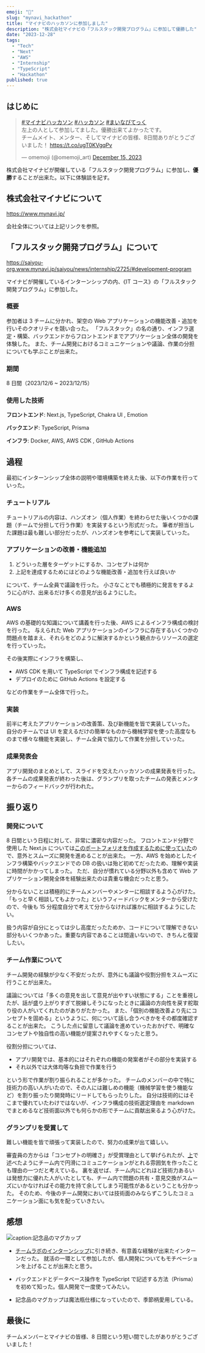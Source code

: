 ```yaml
---
emoji: "🏃"
slug: "mynavi_hackathon"
title: "マイナビのハッカソンに参加しました"
description: "株式会社マイナビの「フルスタック開発プログラム」に参加して優勝した"
date: "2023-12-28"
tags:
  - "Tech"
  - "Next"
  - "AWS"
  - "Internship"
  - "TypeScript"
  - "Hackathon"
published: true
---
```


## はじめに

<blockquote class="twitter-tweet"><p lang="ja" dir="ltr"><a href="https://twitter.com/hashtag/%E3%83%9E%E3%82%A4%E3%83%8A%E3%83%93%E3%83%8F%E3%83%83%E3%82%AB%E3%82%BD%E3%83%B3?src=hash&amp;ref_src=twsrc%5Etfw">#マイナビハッカソン</a> <a href="https://twitter.com/hashtag/%E3%83%8F%E3%83%83%E3%82%AB%E3%82%BD%E3%83%B3?src=hash&amp;ref_src=twsrc%5Etfw">#ハッカソン</a> <a href="https://twitter.com/hashtag/%E3%81%BE%E3%81%84%E3%81%AA%E3%81%B3%E3%81%A6%E3%81%A3%E3%81%8F?src=hash&amp;ref_src=twsrc%5Etfw">#まいなびてっく</a><br>左上の人として参加してました。優勝出来てよかったです。<br>チームメイト、メンター、そしてマイナビの皆様、8日間ありがとうございました！ <a href="https://t.co/ugT0KVgqPv">https://t.co/ugT0KVgqPv</a></p>&mdash; omemoji (@omemoji_art) <a href="https://twitter.com/omemoji_art/status/1735580316537151591?ref_src=twsrc%5Etfw">December 15, 2023</a></blockquote> <script async src="https://platform.twitter.com/widgets.js" charset="utf-8"></script>

株式会社マイナビが開催している「フルスタック開発プログラム」に参加し、**優勝**することが出来た。以下に体験談を記す。

## 株式会社マイナビについて

https://www.mynavi.jp/

会社全体については上記リンクを参照。

## 「フルスタック開発プログラム」について

https://saiyou-org.www.mynavi.jp/saiyou/news/internship/2725/#development-program

マイナビが開催しているインターンシップの内、《IT コース》の「フルスタック開発プログラム」に参加した。

### 概要

参加者は 3 チームに分かれ、架空の Web アプリケーションの機能改善・追加を行いそのクオリティを競い合った。
「フルスタック」の名の通り、インフラ選定・構築、バックエンドからフロントエンドまでアプリケーション全体の開発を体験した。
また、チーム開発におけるコミュニケーションや議論、作業の分担についても学ぶことが出来た。

### 期間

8 日間（2023/12/6 ~ 2023/12/15）

### 使用した技術

**フロントエンド**: Next.js, TypeScript, Chakra UI , Emotion

**バックエンド**: TypeScript, Prisma

**インフラ**: Docker, AWS, AWS CDK , GitHub Actions

## 過程

最初にインターンシップ全体の説明や環境構築を終えた後、以下の作業を行っていった。

### チュートリアル

チュートリアルの内容は、ハンズオン（個人作業）を終わらせた後いくつかの課題（チームで分担して行う作業）を実装するという形式だった。
筆者が担当した課題は最も難しい部分だったが、ハンズオンを参考にして実装していった。

### アプリケーションの改善・機能追加

1. どういった層をターゲットにするか、コンセプトは何か
2. 上記を達成するためにはどのような機能改善・追加を行えば良いか

について、チーム全員で議論を行った。
小さなことでも積極的に発言をするように心がけ、出来るだけ多くの意見が出るようにした。

### AWS

AWS の基礎的な知識について講義を行った後、AWS によるインフラ構成の検討を行った。
与えられた Web アプリケーションのインフラに存在するいくつかの問題点を踏まえ、それらをどのように解決するかという観点からリソースの選定を行っていった。

その後実際にインフラを構築し、

- AWS CDK を用いて TypeScript でインフラ構成を記述する
- デプロイのために GitHub Actions を設定する

などの作業をチーム全体で行った。

### 実装

前半に考えたアプリケーションの改善策、及び新機能を皆で実装していった。
自分のチームでは UI を変えるだけの簡単なものから機械学習を使った高度なものまで様々な機能を実装し、チーム全員で協力して作業を分担していった。

### 成果発表会

アプリ開発のまとめとして、スライドを交えたハッカソンの成果発表を行った。
各チームの成果発表が終わった後は、グランプリを取ったチームの発表とメンターからのフィードバックが行われた。

## 振り返り

### 開発について

8 日間という日程に対して、非常に濃密な内容だった。
フロントエンド分野で使用した Next.js については[このポートフォリオを作成するために使っていた](https://omemoji.com/articles/portfolio_renewal/)ので、意外とスムーズに開発を進めることが出来た。
一方、AWS を始めとしたインフラ構築やバックエンドでの DB の扱いは殆ど初めてだったため、理解や実装に時間がかかってしまった。
ただ、自分が慣れている分野以外も含めて Web アプリケーション開発全体を経験出来たのは貴重な機会だったと思う。

分からないことは積極的にチームメンバーやメンターに相談するよう心がけた。
「もっと早く相談してもよかった」というフィードバックをメンターから受けたので、今後も 15 分程度自分で考えて分からなければ誰かに相談するようにしたい。

扱う内容が自分にとっては少し高度だったためか、コードについて理解できない部分もいくつかあった。重要な内容であることは間違いないので、きちんと復習したい。

### チーム作業について

チーム開発の経験が少なく不安だったが、意外にも議論や役割分担をスムーズに行うことが出来た。

議論については「多くの意見を出して意見が出やすい状態にする」ことを重視したが、話が盛り上がりすぎて脱線しそうになったときに議論の方向性を戻す舵取り役の人がいてくれたのがありがたかった。
また、「個別の機能改善より先にコンセプトを固める」というように、何について話し合うべきかをその都度確認することが出来た。
こうした点に留意して議論を進めていったおかげで、明確なコンセプトや独自性の高い機能が提案されやすくなったと思う。

役割分担については、

- アプリ開発では、基本的にはそれぞれの機能の発案者がその部分を実装する
- それ以外では大体均等な負担で作業を行う

という形で作業が割り振られることが多かった。
チームのメンバーの中で特に技術力の高い人がいたので、その人には難しめの機能（機械学習を使う機能など）を割り振ったり開発時にリードしてもらったりした。
自分は技術的にはそこまで優れていたわけではないが、インフラ構成の技術選定理由を markdown でまとめるなど技術面以外でも何らかの形でチームに貢献出来るよう心がけた。

### グランプリを受賞して

難しい機能を皆で頑張って実装したので、努力の成果が出て嬉しい。

審査員の方からは「コンセプトの明確さ」が受賞理由として挙げられたが、[上](#チーム作業について)で述べたようにチーム内で円滑にコミュニケーションがとれる雰囲気を作ったことも理由の一つだと考えている。
裏を返せば、チーム内にどれほど技術力あるいは発想力に優れた人がいたとしても、チーム内で問題の共有・意見交換がスムーズにいかなければその能力を持て余してしまう可能性があるということも分かった。
そのため、今後のチーム開発においては技術面のみならずこうしたコミュニケーション面にも気を配っていきたい。

## 感想

![caption:記念品のマグカップ](/images/articles/mynavi_hackathon/01.jpg)

- [チームラボのインターンシップ](https://omemoji.com/articles/teamlab)に引き続き、有意義な経験が出来たインターンだった。
  就活の一環として参加したが、個人開発についてもモチベーションを上げることが出来たと思う。

- バックエンドとデータベース操作を TypeScript で記述する方法（Prisma）を初めて知った。個人開発で一度使ってみたい。

- 記念品のマグカップは魔法瓶仕様になっていたので、季節柄愛用している。

## 最後に

チームメンバーとマイナビの皆様、8 日間という短い間でしたがありがとうございました！
